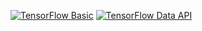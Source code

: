 
[![TensorFlow Basic][colab-badge]][TensorFlow-Basic]
[![TensorFlow Data API][colab-badge]][TensorFlow-Data-API]

[TensorFlow-Basic]: https://colab.research.google.com/github/haoxins/my-colab-nbs/blob/main/01-TensorFlow-Basic.ipynb
[TensorFlow-Data-API]: https://colab.research.google.com/github/haoxins/my-colab-nbs/blob/main/02-TensorFlow-Data-API.ipynb

[colab-badge]: https://colab.research.google.com/assets/colab-badge.svg
